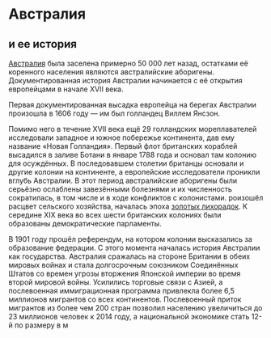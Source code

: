 # Австралия
## и ее история
[Австралия](https://ru.wikipedia.org/wiki/%D0%90%D0%B2%D1%81%D1%82%D1%80%D0%B0%D0%BB%D0%B8%D1%8F) была заселена примерно 50 000 лет назад, остатками её коренного населения являются австралийские аборигены. Документированная история Австралии начинается с её открытия европейцами в начале XVII века.


Первая документированная высадка европейца на берегах Австралии произошла в 1606 году — им был голландец Виллем Янсзон. 


Помимо него в течение XVII века ещё 29 голландских мореплавателей исследовали западное и южное побережье континента, дав ему название «Новая Голландия».
Первый флот британских кораблей высадился в заливе Ботани в январе 1788 года и основал там колонию для осуждённых. В последовавшем столетии
британцы основали и другие колонии на континенте, а европейские исследователи проникли вглубь Австралии. В этот период австралийские аборигены были серьёзно ослаблены завезёнными болезнями и их численность сократилась,
в том числе и в ходе конфликтов с колонистами.
роизошёл расцвет сельского хозяйства, началась эпоха [золотых лихорадок](https://ru.wikipedia.org/wiki/%D0%97%D0%BE%D0%BB%D0%BE%D1%82%D0%B0%D1%8F_%D0%BB%D0%B8%D1%85%D0%BE%D1%80%D0%B0%D0%B4%D0%BA%D0%B0). К середине XIX века во всех шести британских колониях были образованы демократические парламенты. 


В 1901 году прошёл референдум, на котором колонии высказались за образование федерации. С этого момента началась история Австралии как государства. 
Австралия сражалась на стороне Британии в обеих мировых войнах и стала долгосрочным союзником Соединённых Штатов со времен угрозы вторжения Японской империи во время второй мировой войны.
Усилились торговые связи с Азией, а послевоенная иммиграционная программа привлекла более 6,5 миллионов мигрантов со всех континентов.
Послевоенный приток мигрантов из более чем 200 стран позволил населению увеличиться до 23 миллионов человек к 2014 году, а национальной экономике стать 12-й по размеру в м






